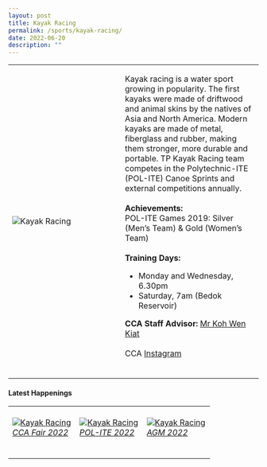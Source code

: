 ```yaml
---
layout: post
title: Kayak Racing
permalink: /sports/kayak-racing/
date: 2022-06-20
description: ""
---
```

<table>
    <tr>
        <td style="width:45%"><image src="/images/Sports/KAYAK RACING.png" style="display:block;margin-left:auto;margin-right:auto;" alt="Kayak Racing"></image></td>
        <td>
            <p>
                Kayak racing is a water sport growing in popularity. The first kayaks were made of driftwood and animal skins by the natives of Asia and North America. Modern kayaks are made of metal, fiberglass and rubber, making them stronger, more durable and portable. TP Kayak Racing team competes in the Polytechnic-ITE (POL-ITE) Canoe Sprints and external competitions annually.<br>
                <br>
                <b>Achievements:</b><br>
                POL-ITE Games 2019: Silver (Men’s Team) & Gold (Women’s Team)<br>
                <br>
                <b>Training Days:</b><br>
                <ul>
                    <li>Monday and Wednesday, 6.30pm</li>
                    <li>Saturday, 7am (Bedok Reservoir)</li>
                </ul>
            </p>
            <p>
                <b>CCA Staff Advisor:</b> <a href="mailto:KOH_Wen_Kiat@TP.EDU.SG">Mr Koh Wen Kiat</a><br>
                <br>
                CCA <a href="https://www.instagram.com/tpkayakracingteam/">Instagram</a><br>
                <br>
            </p>
        </td>
    </tr>
</table>

#### Latest Happenings

<table>
    <tr>
        <td style="width:33%"><br>
            <a href="https://www.instagram.com/p/CcfWj0tPWPN/">
                <image src="/images/Sports/KAYAK RACING_CCA Fair 2022.png" style="display:block;margin-left:auto;margin-right:auto;" alt="Kayak Racing">
                <h6 style="margin-top:0%">CCA Fair 2022</h6>
                </image>
            </a>
        </td>
        <td style="width:33%"><br>
            <a href="https://www.instagram.com/p/CcfNIuIvk4L/">
                <image src="/images/Sports/KAYAK RACING_POL-ITE 2022.png" style="display:block;margin-left:auto;margin-right:auto;" alt="Kayak Racing">
                <h6 style="margin-top:0%">POL-ITE 2022</h6>
                </image>
            </a>
        </td>
        <td style="width:33%"><br>
            <a href="https://www.instagram.com/p/CcW7xvNv-AD/">
                <image src="/images/Sports/KAYAK RACING_AGM 2022.png" style="display:block;margin-left:auto;margin-right:auto;" alt="Kayak Racing">
                <h6 style="margin-top:0%">AGM 2022</h6>
                </image>
            </a>
        </td>
    </tr>
</table>